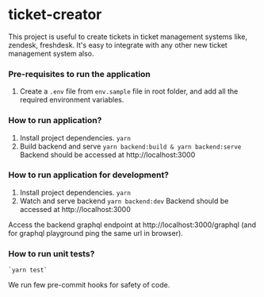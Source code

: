 # ticket-creator

This project is useful to create tickets in ticket management systems like, zendesk, freshdesk. It's easy to integrate with any other new ticket management system also.

### Pre-requisites to run the application

1. Create a `.env` file from `env.sample` file in root folder, and add all the required environment variables.

### How to run application?

1. Install project dependencies.
   `yarn`
2. Build backend and serve
   `yarn backend:build & yarn backend:serve`
   Backend should be accessed at http://localhost:3000

### How to run application for development?

1. Install project dependencies.
   `yarn`
2. Watch and serve backend
   `yarn backend:dev`
   Backend should be accessed at http://localhost:3000

Access the backend graphql endpoint at http://localhost:3000/graphql (and for graphql playground ping the same url in browser).

### How to run unit tests?

    `yarn test`

We run few pre-commit hooks for safety of code.
